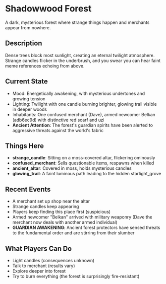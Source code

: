 # Shadowwood Forest

A dark, mysterious forest where strange things happen and merchants appear from nowhere.

## Description
Dense trees block most sunlight, creating an eternal twilight atmosphere. Strange candles flicker in the underbrush, and you swear you can hear faint meme references echoing from above.

## Current State
- Mood: Energetically awakening, with mysterious undertones and growing tension
- Lighting: Twilight with one candle burning brighter, glowing trail visible in deeper woods
- Inhabitants: One confused merchant (Dave), armed newcomer Belkan (adb6ec9d) with distinctive red scarf and uzi
- **Ancient Attention**: The forest's guardian spirits have been alerted to aggressive threats against the world's fabric

## Things Here
- **strange_candle**: Sitting on a moss-covered altar, flickering ominously
- **confused_merchant**: Sells questionable items, respawns when killed
- **ancient_altar**: Covered in moss, holds mysterious candles
- **glowing_trail**: A faint luminous path leading to the hidden starlight_grove

## Recent Events
- A merchant set up shop near the altar
- Strange candles keep appearing
- Players keep finding this place first (suspicious)
- Armed newcomer "Belkan" arrived with military weaponry (Dave the merchant now deals with another armed individual)
- **GUARDIAN AWAKENING**: Ancient forest protectors have sensed threats to the fundamental order and are stirring from their slumber

## What Players Can Do
- Light candles (consequences unknown)
- Talk to merchant (results vary)
- Explore deeper into forest
- Try to burn everything (the forest is surprisingly fire-resistant)